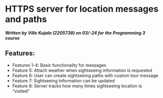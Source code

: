 # HTTPS server for location messages and paths

_**Written by Ville Kujala (2205738) on 03/-24 for the Programming 3 course**_

## Features:
* Features 1-4: Basic functionality for messages
* Feature 5: Attach weather when sightseeing information is requested
* Feature 6: User can create sightseeing paths with custom tour message
* Feature 7: Sightseeing information can be updated
* Feature 8: Server tracks how many times sightseeing location is “visited”